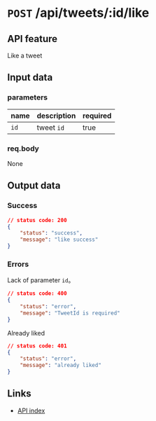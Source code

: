 # `POST` /api/tweets/:id/like  

## API feature  
Like a tweet  

## Input data  
### parameters  
| name | description | required |
| ---- | ----------- | -------- |
| `id` | tweet `id`  | true     |

### req.body  
None  

## Output data  
### Success  
```json
// status code: 200
{
    "status": "success",
    "message": "like success"
}
```
### Errors  
Lack of parameter `id`。
```json
// status code: 400
{
    "status": "error",
    "message": "TweetId is required"
}
```
Already liked
```json
// status code: 401
{
    "status": "error",
    "message": "already liked"
}
```



## Links  
* [API index](../index.md)  
